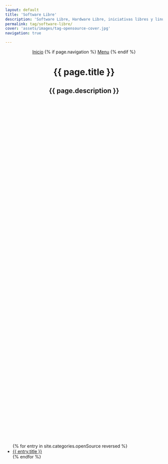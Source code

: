 ```yaml
---
layout: default
title: 'Software Libre'
description: 'Software Libre, Hardware Libre, iniciativas libres y linux.'
permalink: tag/software-libre/
cover: 'assets/images/tag-opensource-cover.jpg'
navigation: true

---
```


<header class="main-header {% if page.cover %}"
        style="height: 30vh;background-image: url({{ site.baseurl }}{{ page.cover }}) {% else %}no-cover{% endif %}">
        <div class="post-bg-adjust"></div>
    <nav class="main-nav overlay clearfix">
        <a class="home-button icon-arrow-left" href="{{ site.baseurl }}" ><span class="word">Inicio</span></a>
        {% if page.navigation %}
            <a class="menu-button icon-menu" href="#"><span class="word">Menu</span></a>
        {% endif %}
    </nav>
    <div class="vertical">
        <div class="main-header-content inner">
            <h1 class="page-title">{{ page.title }}</h1>
            <h2 class="page-description">{{ page.description }}</h2>
        </div>
    </div>
</header>

<main id="content" class="content category-tag" role="main">
      <ul>
        {% for entry in site.categories.openSource reversed %}
            <article class="tutorial">
            <li><a href="{{ site.baseurl }}{{ post.url | remove: '/' }}">{{ entry.title }}</a></li>
            </article>
        {% endfor %}
      </ul>
</main>